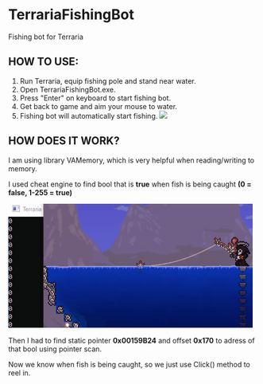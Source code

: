 # TerrariaFishingBot
Fishing bot for Terraria

## HOW TO USE:
1. Run Terraria, equip fishing pole and stand near water.
2. Open TerrariaFishingBot.exe.
3. Press "Enter" on keyboard to start fishing bot.
4. Get back to game and aim your mouse to water.
5. Fishing bot will automatically start fishing.
![](example.gif)


## HOW DOES IT WORK?
I am using library VAMemory, which is very helpful when reading/writing to memory. 

I used cheat engine to find bool that is **true** when fish is being caught **(0 = false, 1-255 = true)** 

![](example2.gif)

Then I had to find static pointer **0x00159B24** and offset **0x170** to adress of that bool using pointer scan.

Now we know when fish is being caught, so we just use Click() method to reel in.
